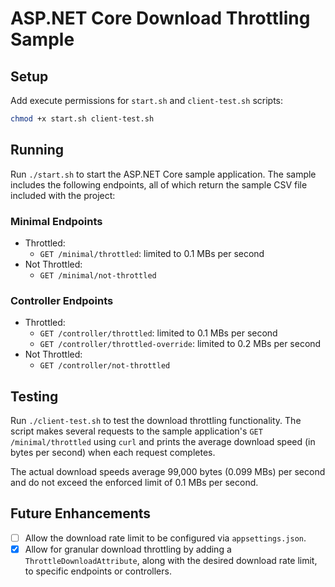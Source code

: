 # ASP.NET Core Download Throttling Sample

## Setup

Add execute permissions for `start.sh` and `client-test.sh` scripts:

```bash
chmod +x start.sh client-test.sh
```

## Running

Run `./start.sh` to start the ASP.NET Core sample application. The sample includes the following endpoints, all of which return the sample CSV file included with the project:

### Minimal Endpoints

- Throttled:
  - `GET /minimal/throttled`: limited to 0.1 MBs per second
- Not Throttled:
  - `GET /minimal/not-throttled`

### Controller Endpoints

- Throttled:
  - `GET /controller/throttled`: limited to 0.1 MBs per second
  - `GET /controller/throttled-override`: limited to 0.2 MBs per second
- Not Throttled:
  - `GET /controller/not-throttled`

## Testing

Run `./client-test.sh` to test the download throttling functionality. The script makes several requests to the sample application's `GET /minimal/throttled` using `curl` and prints the average download speed (in bytes per second) when each request completes.

The actual download speeds average 99,000 bytes (0.099 MBs) per second and do not exceed the enforced limit of 0.1 MBs per second.

## Future Enhancements

- [ ] Allow the download rate limit to be configured via `appsettings.json`.
- [x] Allow for granular download throttling by adding a `ThrottleDownloadAttribute`, along with the desired download rate limit, to specific endpoints or controllers.

